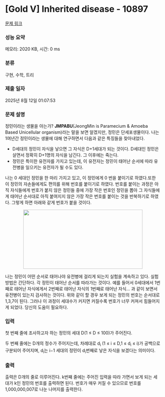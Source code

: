 # [Gold V] Inherited disease - 10897 

[문제 링크](https://www.acmicpc.net/problem/10897) 

### 성능 요약

메모리: 2020 KB, 시간: 0 ms

### 분류

구현, 수학, 트리

### 제출 일자

2025년 8월 12일 01:07:53

### 문제 설명

<p>정민이라는 생물을 아는가? <strong>JMPABU</strong>(JeongMin is Paramecium & Amoeba Based Unicellular organism)라는 말을 보면 알겠지만, 정민은 단세포생물이다. 나는 1여년간 정민이라는 생물에 대해 연구하면서 다음과 같은 특징들을 찾아내었다.</p>

<ul>
	<li>D세대의 정민이 자식을 낳으면 그 자식은 D+1세대가 되는 것이다. D세대인 정민은 살면서 정확히 D+1명의 자식을 남긴다. 그 이후에는 죽는다.</li>
	<li>정민은 특이한 유전자를 가지고 있는데, 이 유전자는 정민이 태어난 순서에 따라 유전병을 일으키는 유전자가 될 수도 있다.</li>
</ul>

<p>나는 0 세대인 정민을 한 마리 가지고 있고, 이 정민에게 0 번을 붙이기로 하였다.또한 이 정민의 자손들에게도 편의를 위해 번호를 붙이기로 하였다. 번호를 붙이는 과정은 아직 자식들에게 번호가 붙지 않은 정민들 중에 가장 작은 번호인 정민을 뽑아 그 자식들에게 태어난 순서대로 아직 붙여지지 않은 가장 작은 번호를 붙이는 것을 반복하기로 하였다. 그렇게 하면 아래와 같게 번호가 붙을 것이다.</p>

<p style="text-align:center"><img alt="" src="https://onlinejudgeimages.s3-ap-northeast-1.amazonaws.com/problem/10897/pic1.png" style="height:192px; width:387px"></p>

<p>나는 정민이 어떤 순서로 태어나야 유전병에 걸리게 되는지 실험을 계속하고 있다. 실험방법은 간단하다. 각 정민이 태어난 순서를 따라가는 것이다. 예를 들어서 0세대에서 1번째로 태어난 자식에게서 2번째로 태어난 자식의 1번째로 태어난 자식... 과 같이 보면서 유전병이 있는지 검사하는 것이다. 위와 같이 할 경우 보게 되는 정민의 번호는 순서대로 1,3,7이 된다. 그러나 이 과정이 세대수가 커지면 커질수록 번호가 너무 커져서 힘들어지게 되었다. 당신의 도움이 필요하다.</p>

### 입력 

 <p>첫 번째 줄에 조사하고자 하는 정민의 세대 D(1 ≤ D ≤ 100)가 주어진다.</p>

<p>두 번째 줄에는 D개의 정수가 주어지는데, 차례대로 d<sub>i</sub> (1 ≤ i ≤ D,1 ≤ d<sub>i</sub> ≤ i)가 공백으로 구분되어 주어지며, d<sub>i</sub>는 i−1 세대의 정민이 d<sub>i</sub>번째로 낳은 자식을 보겠다는 의미이다.</p>

### 출력 

 <p>출력은 D개의 줄로 이루어진다. k번째 줄에는 주어진 입력을 따라 가면서 보게 되는 세대가 k인 정민의 번호를 출력하면 된다. 번호가 매우 커질 수 있으므로 번호를 1,000,000,007로 나눈 나머지를 출력한다.</p>

